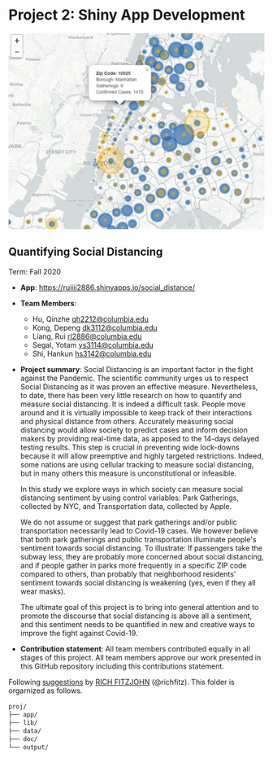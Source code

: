 # Project 2: Shiny App Development
![screenshot](doc/figs/map_intro.JPG)

## Quantifying Social Distancing
Term: Fall 2020
+ **App**: https://ruiiii2886.shinyapps.io/social_distance/

+ **Team Members**:
	+ Hu, Qinzhe  qh2212@columbia.edu
	+ Kong, Depeng  dk3112@columbia.edu
	+ Liang, Rui  rl2886@columbia.edu
	+ Segal, Yotam  ys3114@columbia.edu
	+ Shi, Hankun  hs3142@columbia.edu

+ **Project summary**: 
	Social Distancing is an important factor in the fight against the Pandemic. The scientific community urges us to respect Social Distancing as it was proven an effective measure. 
	Nevertheless, to date, there has been very little research on how to quantify and measure social distancing. It is indeed a difficult task. People move around and it is virtually impossible to keep track of their interactions and physical distance from others. 
	Accurately measuring social distancing would allow society to predict cases and inform decision makers by providing real-time data, as apposed to the 14-days delayed testing results. 
	This step is crucial in preventing wide lock-downs because it will allow preemptive and highly targeted restrictions. Indeed, some nations are using cellular tracking to measure social distancing, but in many others this measure is unconstitutional or infeasible. 
	
	
	In this study we explore ways in which society can measure social distancing sentiment by using control variables: Park Gatherings, collected by NYC, and Transportation data, collected by Apple.
	
	We do not assume or suggest that park gatherings and/or public transportation necessarily lead to Covid-19 cases. We however believe that both park gatherings and public transportation illuminate people's sentiment towards social distancing. To illustrate: If passengers take the subway less, they are probably more concerned about social distancing, and if people gather in parks more frequently in a specific ZIP code compared to others, than probably that neighborhood residents’ sentiment towards social distancing is weakening (yes, even if they all wear masks). 
	
	The ultimate goal of this project is to bring into general attention and to promote the discourse that social distancing is above all a sentiment, and this sentiment needs to be quantified in new and creative ways to improve the fight against Covid-19.

	
+ **Contribution statement**: All team members contributed equally in all stages of this project. All team members approve our work presented in this GitHub repository including this contributions statement. 

Following [suggestions](http://nicercode.github.io/blog/2013-04-05-projects/) by [RICH FITZJOHN](http://nicercode.github.io/about/#Team) (@richfitz). This folder is orgarnized as follows.

```
proj/
├── app/
├── lib/
├── data/
├── doc/
└── output/
```

